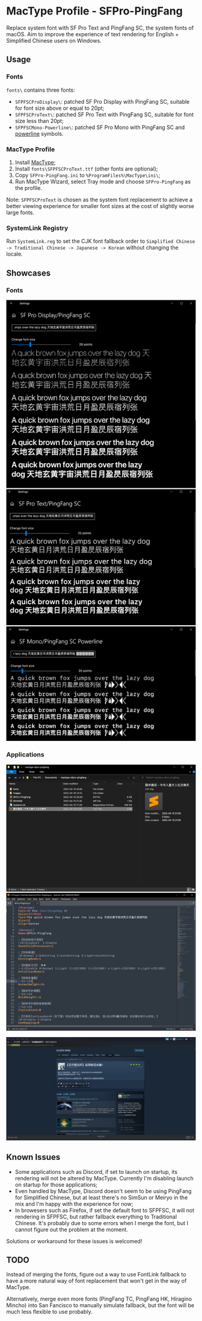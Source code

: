 # MacType Profile - SFPro-PingFang

Replace system font with SF Pro Text and PingFang SC, the system fonts of macOS. Aim to improve the experience of text rendering for English + Simplified Chinese users on Windows.

## Usage
### Fonts
`fonts\` contains three fonts:
- `SFPFSCProDisplay\`: patched SF Pro Display with PingFang SC, suitable for font size above or equal to 20pt;
- `SFPFSCProText\`: patched SF Pro Text with PingFang SC, suitable for font size less than 20pt;
- `SFPFSCMono-Powerline\`: patched SF Pro Mono with PingFang SC and [powerline](https://github.com/powerline/powerline) symbols.

### MacType Profile
1. Install [MacType](https://github.com/snowie2000/mactype);
2. Install `fonts\SFPFSCProText.ttf` (other fonts are optional);
3. Copy `SFPro-PingFang.ini` to `%ProgramFiles%\MacType\ini\`;
4. Run MacType Wizard, select Tray mode and choose `SFPro-PingFang` as the profile.

Note: `SFPFSCProText` is chosen as the system font replacement to achieve a better viewing experience for smaller font sizes at the cost of slightly worse large fonts.

### SystemLink Registry
Run `SystemLink.reg` to set the CJK font fallback order to `Simplified Chinese -> Traditional Chinese -> Japanese -> Korean` without changing the locale.

## Showcases

### Fonts

![](./images/SFPFSCProDisplay-demo.png)
![](./images/SFPFSCProText-demo.png)
![](./images/SFPFSCMono-demo.png)

### Applications

![](./images/explorer-demo.png)
![](./images/sublime-demo.png)

![](./images/steam-demo.png)

## Known Issues

- Some applications such as Discord, if set to launch on startup, its rendering will not be altered by MacType. Currently I'm disabling launch on startup for those applications;
- Even handled by MacType, Discord doesn't seem to be using PingFang for Simplified Chinese, but at least there's no SimSun or Meiryo in the mix and I'm happy with the experience for now;
- In browesers such as Firefox, if set the default font to SFPFSC, it will not rendering in SFPFSC, but rather fallback everything to Traditional Chinese. It's probably due to some errors when I merge the font, but I cannot figure out the problem at the moment.

Solutions or workaround for these issues is welcomed!

## TODO

Instead of merging the fonts, figure out a way to use FontLink fallback to have a more natural way of font replacement that won't get in the way of MacType. 

Alternatively, merge even more fonts (PingFang TC, PingFang HK, Hiragino Mincho) into San Fancisco to manually simulate fallback, but the font will be much less flexible to use probably.
